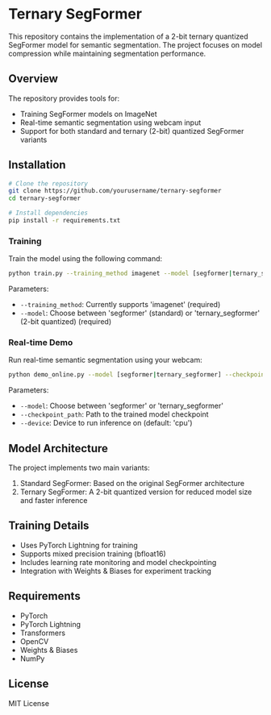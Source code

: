 # Ternary SegFormer

This repository contains the implementation of a 2-bit ternary quantized SegFormer model for semantic segmentation. The project focuses on model compression while maintaining segmentation performance.

## Overview

The repository provides tools for:
- Training SegFormer models on ImageNet
- Real-time semantic segmentation using webcam input
- Support for both standard and ternary (2-bit) quantized SegFormer variants

## Installation

```bash
# Clone the repository
git clone https://github.com/yourusername/ternary-segformer
cd ternary-segformer

# Install dependencies
pip install -r requirements.txt
```


### Training

Train the model using the following command:

```bash
python train.py --training_method imagenet --model [segformer|ternary_segformer]
```

Parameters:
- `--training_method`: Currently supports 'imagenet' (required)
- `--model`: Choose between 'segformer' (standard) or 'ternary_segformer' (2-bit quantized) (required)

### Real-time Demo

Run real-time semantic segmentation using your webcam:

```bash
python demo_online.py --model [segformer|ternary_segformer] --checkpoint_path path/to/checkpoint --device [cpu|cuda:0]
```

Parameters:
- `--model`: Choose between 'segformer' or 'ternary_segformer'
- `--checkpoint_path`: Path to the trained model checkpoint
- `--device`: Device to run inference on (default: 'cpu')

## Model Architecture

The project implements two main variants:
1. Standard SegFormer: Based on the original SegFormer architecture
2. Ternary SegFormer: A 2-bit quantized version for reduced model size and faster inference

## Training Details

- Uses PyTorch Lightning for training
- Supports mixed precision training (bfloat16)
- Includes learning rate monitoring and model checkpointing
- Integration with Weights & Biases for experiment tracking

## Requirements

- PyTorch
- PyTorch Lightning
- Transformers
- OpenCV
- Weights & Biases
- NumPy

## License

MIT License
